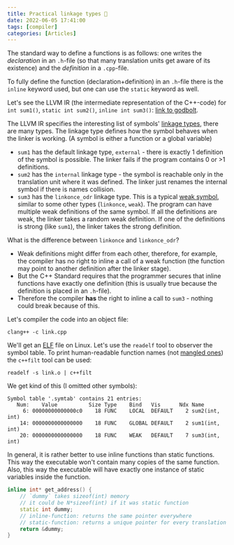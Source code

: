```yaml
---
title: Practical linkage types 🔗
date: 2022-06-05 17:41:00
tags: [compiler]
categories: [Articles]
---
```


The standard way to define a functions is as follows: one writes the *declaration* in an `.h`-file (so that
many translation units get aware of its existence) and the *definition* in a `.cpp`-file.

To fully define the function (declaration+definition) in an `.h`-file there is the `inline` keyword used,
but one can use the `static` keyword as well.

Let's see the LLVM IR (the intermediate representation of the C++-code) for `int sum1()`, `static int sum2()`,
`inline int sum3()`: [link to godbolt](https://godbolt.org/z/c9nPjTMr1).

The LLVM IR specifies the interesting list of symbols' [linkage types](https://llvm.org/docs/LangRef.html#linkage-types),
there are many types. The linkage type defines how the symbol behaves when the linker is working.
(A symbol is either a function or a global variable)

- `sum1` has the default linkage type, `external` - there is exactly 1 definition of the symbol is possible.
The linker fails if the program contains 0 or >1 definitions.
- `sum2` has the `internal` linkage type - the symbol is reachable only in the translation unit where it was defined.
The linker just renames the internal symbol if there is names collision.
- `sum3` has the `linkonce_odr` linkage type. This is a typical [weak symbol](https://en.wikipedia.org/wiki/Weak_symbol),
similar to some other types (`linkonce`, `weak`).
The program can have multiple weak definitions of the same symbol. If all the definitions are weak, the linker takes
a random weak definition. If one of the definitions is strong (like `sum1`), the linker takes the strong definition.

What is the difference between `linkonce` and `linkonce_odr`?
- Weak definitions might differ from each other, therefore, for example, the compiler has no right to inline a call of a weak
function (the function may point to another definition after the linker stage).
- But the C++ Standard requires that the programmer secures that inline functions have exactly one definition
(this is usually true because the definition is placed in an `.h`-file).
- Therefore the compiler **has** the right to inline a call to `sum3` - nothing could break because of this.

Let's compiler the code into an object file:
```shell
clang++ -c link.cpp
```
We'll get an [ELF](https://en.wikipedia.org/wiki/Executable_and_Linkable_Format) file on Linux. Let's use the `readelf` tool
to observer the symbol table. To print human-readable function names
(not [mangled ones](https://en.wikipedia.org/wiki/Name_mangling#How_different_compilers_mangle_the_same_functions))
the `c++filt` tool can be used:
```shell
readelf -s link.o | c++filt
```
We get kind of this (I omitted other symbols):
```
Symbol table '.symtab' contains 21 entries:
   Num:    Value          Size Type    Bind   Vis      Ndx Name
     6: 00000000000000c0    18 FUNC    LOCAL  DEFAULT    2 sum2(int, int)
    14: 0000000000000000    18 FUNC    GLOBAL DEFAULT    2 sum1(int, int)
    20: 0000000000000000    18 FUNC    WEAK   DEFAULT    7 sum3(int, int)
```

In general, it is rather better to use inline functions than static functions. This way the executable won't contain
many copies of the same function. Also, this way the executable will have exactly one instance of static variables inside
the function.

```c++
inline int* get_address() {
    // `dummy` takes sizeof(int) memory
    // it could be N*sizeof(int) if it was static function
    static int dummy;
    // inline-function: returns the same pointer everywhere
    // static-function: returns a unique pointer for every translation unit
    return &dummy;
}
```
